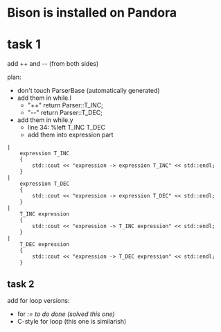 # Bison is installed on Pandora

# task 1
add ++ and -- (from both sides)

plan:
- don't touch ParserBase (automatically generated)
- add them in while.l
    - "++"         return Parser::T_INC;
    - "--"         return Parser::T_DEC;
- add them in while.y
    - line 34: %left T_INC T_DEC
    - add them into expression part
```
|
    expression T_INC
    {
        std::cout << "expression -> expression T_INC" << std::endl;
    }
|
    expression T_DEC
    {
        std::cout << "expression -> expression T_DEC" << std::endl;
    }
|
    T_INC expression
    {
        std::cout << "expression -> T_INC expression" << std::endl;
    }
|
    T_DEC expression
    {
        std::cout << "expression -> T_DEC expression" << std::endl;
    }

```

## task 2
add for loop
versions:
- for <var> := <expr> to <expr> do <stmts> done (solved this one)
- C-style for loop (this one is similarish)
